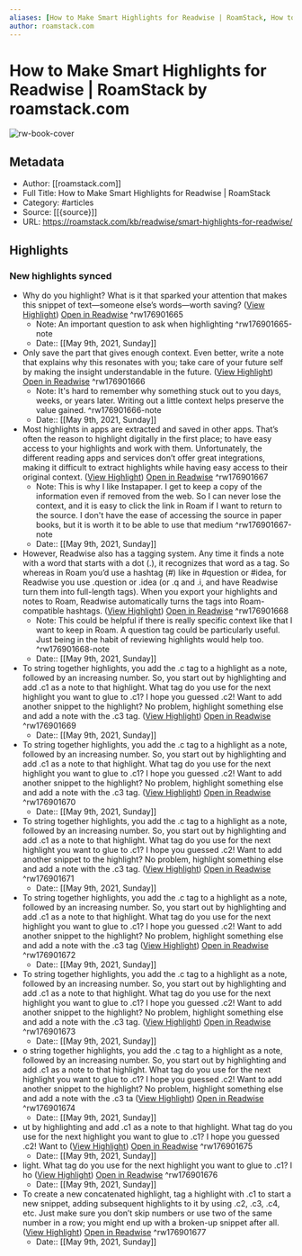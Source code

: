 ```yaml
---
aliases: [How to Make Smart Highlights for Readwise | RoamStack, How to Make Smart Highlights for Readwise | RoamStack]
author: roamstack.com
---
```

# How to Make Smart Highlights for Readwise | RoamStack by roamstack.com

![rw-book-cover](https://readwise-assets.s3.amazonaws.com/static/images/article1.be68295a7e40.png)

## Metadata
- Author: [[roamstack.com]]
- Full Title: How to Make Smart Highlights for Readwise | RoamStack
- Category: #articles
- Source: [[{source}]]
- URL: https://roamstack.com/kb/readwise/smart-highlights-for-readwise/

## Highlights
### New highlights synced
- Why do you highlight? What is it that sparked your attention that makes this snippet of text—someone else’s words—worth saving? ([View Highlight](https://instapaper.com/read/1410516321/16321776)) [Open in Readwise](https://readwise.io/open/176901665) ^rw176901665
    - Note: An important question to ask when highlighting ^rw176901665-note
    - Date:: [[May 9th, 2021, Sunday]]
- Only save the part that gives enough context. Even better, write a note that explains why this resonates with you; take care of your future self by making the insight understandable in the future. ([View Highlight](https://instapaper.com/read/1410516321/16321788)) [Open in Readwise](https://readwise.io/open/176901666) ^rw176901666
    - Note: It's hard to remember why something stuck out to you days, weeks, or years later. Writing out a little context helps preserve the value gained. ^rw176901666-note
    - Date:: [[May 9th, 2021, Sunday]]
- Most highlights in apps are extracted and saved in other apps. That’s often the reason to highlight digitally in the first place; to have easy access to your highlights and work with them. Unfortunately, the different reading apps and services don’t offer great integrations, making it difficult to extract highlights while having easy access to their original context. ([View Highlight](https://instapaper.com/read/1410516321/16321798)) [Open in Readwise](https://readwise.io/open/176901667) ^rw176901667
    - Note: This is why I like Instapaper. I get to keep a copy of the information even if removed from the web. So I can never lose the context, and it is easy to click the link in Roam if I want to return to the source. I don't have the ease of accessing the source in paper books, but it is worth it to be able to use that medium ^rw176901667-note
    - Date:: [[May 9th, 2021, Sunday]]
- However, Readwise also has a tagging system. Any time it finds a note with a word that starts with a dot (.), it recognizes that word as a tag. So whereas in Roam you’d use a hashtag (#) like in #question or #idea, for Readwise you use .question or .idea (or .q and .i, and have Readwise turn them into full-length tags). When you export your highlights and notes to Roam, Readwise automatically turns the tags into Roam-compatible hashtags. ([View Highlight](https://instapaper.com/read/1410516321/16321809)) [Open in Readwise](https://readwise.io/open/176901668) ^rw176901668
    - Note: This could be helpful if there is really specific context like that I want to keep in Roam. A question tag could be particularly useful. Just being in the habit of reviewing highlights would help too. ^rw176901668-note
    - Date:: [[May 9th, 2021, Sunday]]
- To string together highlights, you add the .c tag to a highlight as a note, followed by an increasing number. So, you start out by highlighting and add .c1 as a note to that highlight. What tag do you use for the next highlight you want to glue to .c1? I hope you guessed .c2! Want to add another snippet to the highlight? No problem, highlight something else and add a note with the .c3 tag. ([View Highlight](https://instapaper.com/read/1410516321/16321813)) [Open in Readwise](https://readwise.io/open/176901669) ^rw176901669
    - Date:: [[May 9th, 2021, Sunday]]
- To string together highlights, you add the .c tag to a highlight as a note, followed by an increasing number. So, you start out by highlighting and add .c1 as a note to that highlight. What tag do you use for the next highlight you want to glue to .c1? I hope you guessed .c2! Want to add another snippet to the highlight? No problem, highlight something else and add a note with the .c3 tag. ([View Highlight](https://instapaper.com/read/1410516321/16321814)) [Open in Readwise](https://readwise.io/open/176901670) ^rw176901670
    - Date:: [[May 9th, 2021, Sunday]]
- To string together highlights, you add the .c tag to a highlight as a note, followed by an increasing number. So, you start out by highlighting and add .c1 as a note to that highlight. What tag do you use for the next highlight you want to glue to .c1? I hope you guessed .c2! Want to add another snippet to the highlight? No problem, highlight something else and add a note with the .c3 tag. ([View Highlight](https://instapaper.com/read/1410516321/16321815)) [Open in Readwise](https://readwise.io/open/176901671) ^rw176901671
    - Date:: [[May 9th, 2021, Sunday]]
- To string together highlights, you add the .c tag to a highlight as a note, followed by an increasing number. So, you start out by highlighting and add .c1 as a note to that highlight. What tag do you use for the next highlight you want to glue to .c1? I hope you guessed .c2! Want to add another snippet to the highlight? No problem, highlight something else and add a note with the .c3 tag ([View Highlight](https://instapaper.com/read/1410516321/16321817)) [Open in Readwise](https://readwise.io/open/176901672) ^rw176901672
    - Date:: [[May 9th, 2021, Sunday]]
- To string together highlights, you add the .c tag to a highlight as a note, followed by an increasing number. So, you start out by highlighting and add .c1 as a note to that highlight. What tag do you use for the next highlight you want to glue to .c1? I hope you guessed .c2! Want to add another snippet to the highlight? No problem, highlight something else and add a note with the .c3 tag. ([View Highlight](https://instapaper.com/read/1410516321/16321818)) [Open in Readwise](https://readwise.io/open/176901673) ^rw176901673
    - Date:: [[May 9th, 2021, Sunday]]
- o string together highlights, you add the .c tag to a highlight as a note, followed by an increasing number. So, you start out by highlighting and add .c1 as a note to that highlight. What tag do you use for the next highlight you want to glue to .c1? I hope you guessed .c2! Want to add another snippet to the highlight? No problem, highlight something else and add a note with the .c3 ta ([View Highlight](https://instapaper.com/read/1410516321/16321821)) [Open in Readwise](https://readwise.io/open/176901674) ^rw176901674
    - Date:: [[May 9th, 2021, Sunday]]
- ut by highlighting and add .c1 as a note to that highlight. What tag do you use for the next highlight you want to glue to .c1? I hope you guessed .c2! Want to ([View Highlight](https://instapaper.com/read/1410516321/16321822)) [Open in Readwise](https://readwise.io/open/176901675) ^rw176901675
    - Date:: [[May 9th, 2021, Sunday]]
- light. What tag do you use for the next highlight you want to glue to .c1? I ho ([View Highlight](https://instapaper.com/read/1410516321/16321823)) [Open in Readwise](https://readwise.io/open/176901676) ^rw176901676
    - Date:: [[May 9th, 2021, Sunday]]
- To create a new concatenated highlight, tag a highlight with .c1 to start a new snippet, adding subsequent highlights to it by using .c2, .c3, .c4, etc. Just make sure you don’t skip numbers or use two of the same number in a row; you might end up with a broken-up snippet after all. ([View Highlight](https://instapaper.com/read/1410516321/16321825)) [Open in Readwise](https://readwise.io/open/176901677) ^rw176901677
    - Date:: [[May 9th, 2021, Sunday]]
